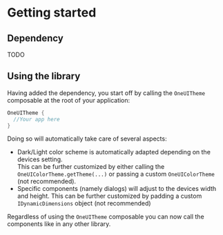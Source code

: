 # Getting started

## Dependency 
TODO

## Using the library
Having added the dependency, you start off by calling the `OneUITheme` composable at the root of your application:

```kotlin
OneUITheme {
  //Your app here
}
```

Doing so will automatically take care of several aspects:

- Dark/Light color scheme is automatically adapted depending on the devices setting.  
    This can be further customized by either calling the `OneUIColorTheme.getTheme(...)` or passing a custom `OneUIColorTheme` (not recommended).
- Specific components (namely dialogs) will adjust to the devices width and height.
    This can be further customized by padding a custom `IDynamicDimensions` object (not recommended)

Regardless of using the `OneUITheme` composable you can now call the components like in any other library.